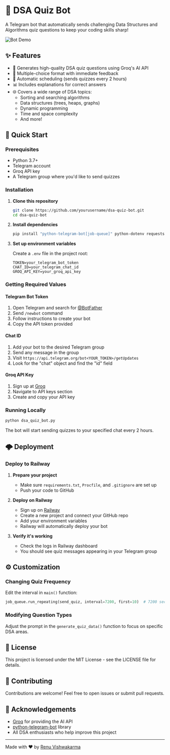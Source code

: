 # 🤖 DSA Quiz Bot

A Telegram bot that automatically sends challenging Data Structures and Algorithms quiz questions to keep your coding skills sharp!

![Bot Demo](https://encrypted-tbn0.gstatic.com/images?q=tbn:ANd9GcRKcGqQoVYaW4I76YoiPqem1ysYuwiGMJ0uwXKRHV9CHn_xt06cc-yjoAzw1WZwwj52gOg&usqp=CAU)

## ✨ Features

- 🧠 Generates high-quality DSA quiz questions using Groq's AI API
- 📝 Multiple-choice format with immediate feedback
- 🔄 Automatic scheduling (sends quizzes every 2 hours)
- 📊 Includes explanations for correct answers
- 🌐 Covers a wide range of DSA topics:
  - Sorting and searching algorithms
  - Data structures (trees, heaps, graphs)
  - Dynamic programming
  - Time and space complexity
  - And more!

## 🚀 Quick Start

### Prerequisites

- Python 3.7+
- Telegram account
- Groq API key
- A Telegram group where you'd like to send quizzes

### Installation

1. **Clone this repository**
   ```bash
   git clone https://github.com/yourusername/dsa-quiz-bot.git
   cd dsa-quiz-bot
   ```

2. **Install dependencies**
   ```bash
   pip install "python-telegram-bot[job-queue]" python-dotenv requests
   ```

3. **Set up environment variables**
   
   Create a `.env` file in the project root:
   ```
   TOKEN=your_telegram_bot_token
   CHAT_ID=your_telegram_chat_id
   GROQ_API_KEY=your_groq_api_key
   ```

### Getting Required Values

#### Telegram Bot Token
1. Open Telegram and search for [@BotFather](https://t.me/botfather)
2. Send `/newbot` command
3. Follow instructions to create your bot
4. Copy the API token provided

#### Chat ID
1. Add your bot to the desired Telegram group
2. Send any message in the group
3. Visit `https://api.telegram.org/bot<YOUR_TOKEN>/getUpdates`
4. Look for the "chat" object and find the "id" field

#### Groq API Key
1. Sign up at [Groq](https://console.groq.com/)
2. Navigate to API keys section
3. Create and copy your API key

### Running Locally

```bash
python dsa_quiz_bot.py
```

The bot will start sending quizzes to your specified chat every 2 hours.

## 🌩️ Deployment

### Deploy to Railway

1. **Prepare your project**
   - Make sure `requirements.txt`, `Procfile`, and `.gitignore` are set up
   - Push your code to GitHub

2. **Deploy on Railway**
   - Sign up on [Railway](https://railway.app/)
   - Create a new project and connect your GitHub repo
   - Add your environment variables
   - Railway will automatically deploy your bot

3. **Verify it's working**
   - Check the logs in Railway dashboard
   - You should see quiz messages appearing in your Telegram group

## ⚙️ Customization

### Changing Quiz Frequency

Edit the interval in `main()` function:
```python
job_queue.run_repeating(send_quiz, interval=7200, first=10)  # 7200 seconds = 2 hours
```

### Modifying Question Types

Adjust the prompt in the `generate_quiz_data()` function to focus on specific DSA areas.

## 📝 License

This project is licensed under the MIT License - see the LICENSE file for details.

## 🤝 Contributing

Contributions are welcome! Feel free to open issues or submit pull requests.

## 🙏 Acknowledgements

- [Groq](https://groq.com/) for providing the AI API
- [python-telegram-bot](https://github.com/python-telegram-bot/python-telegram-bot) library
- All DSA enthusiasts who help improve this project

---

Made with ❤️ by [Renu Vishwakarma](https://www.linkedin.com/in/renu-vishwakarma-464813225/)
